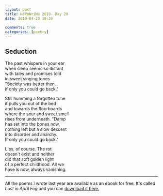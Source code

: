 ```yaml
---  
layout: post  
title: NaPoWriMo 2019- Day 20  
date: 2019-04-20 19:39  
  
comments: true  
categories: [poetry] 
---  
```

  
<h2>Seduction</h2>  
<!-- /wp:heading -->  

  
<p>The past whispers in your ear<br /> when sleep seems so distant<br /> with tales and promises told<br /> in sweet singing tones<br /> "Society was better then,<br /> if only you could go back."</p>  


  
<p>Still humming a forgotten tune<br /> it pulls you out of the bed<br /> and towards the floorboards<br /> where the sour and sweet smell<br /> rises from underneath. "Damp<br /> has set into the bones now,<br /> nothing left but a slow descent<br /> into disorder and anarchy.<br /> If only you could go back."</p>  


  
<p>Lies, of course. The rot<br />  
doesn't exist and neither<br />  
did that soft golden light<br />  
of a perfect childhood. All we <br />  
have is now, always vanishing.</p>  

<hr>
<p>All the poems I wrote last year are available as an ebook for free. It's called <em>Lost in April Fog </em>and you can <a href="/aprilfog/">download it here. </a></p>  
